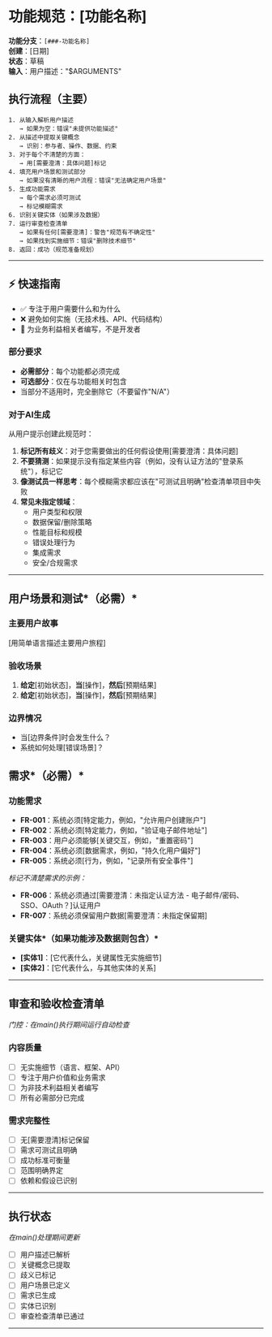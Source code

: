 # 功能规范：[功能名称]

**功能分支**：`[###-功能名称]`  
**创建**：[日期]  
**状态**：草稿  
**输入**：用户描述："$ARGUMENTS"

## 执行流程（主要）

```
1. 从输入解析用户描述
   → 如果为空：错误"未提供功能描述"
2. 从描述中提取关键概念
   → 识别：参与者、操作、数据、约束
3. 对于每个不清楚的方面：
   → 用[需要澄清：具体问题]标记
4. 填充用户场景和测试部分
   → 如果没有清晰的用户流程：错误"无法确定用户场景"
5. 生成功能需求
   → 每个需求必须可测试
   → 标记模糊需求
6. 识别关键实体（如果涉及数据）
7. 运行审查检查清单
   → 如果有任何[需要澄清]：警告"规范有不确定性"
   → 如果找到实施细节：错误"删除技术细节"
8. 返回：成功（规范准备规划）
```

---

## ⚡ 快速指南

- ✅ 专注于用户需要什么和为什么
- ❌ 避免如何实施（无技术栈、API、代码结构）
- 👥 为业务利益相关者编写，不是开发者

### 部分要求

- **必需部分**：每个功能都必须完成
- **可选部分**：仅在与功能相关时包含
- 当部分不适用时，完全删除它（不要留作"N/A"）

### 对于AI生成

从用户提示创建此规范时：
1. **标记所有歧义**：对于您需要做出的任何假设使用[需要澄清：具体问题]
2. **不要猜测**：如果提示没有指定某些内容（例如，没有认证方法的"登录系统"），标记它
3. **像测试员一样思考**：每个模糊需求都应该在"可测试且明确"检查清单项目中失败
4. **常见未指定领域**：
   - 用户类型和权限
   - 数据保留/删除策略  
   - 性能目标和规模
   - 错误处理行为
   - 集成需求
   - 安全/合规需求

---

## 用户场景和测试*（必需）*

### 主要用户故事
[用简单语言描述主要用户旅程]

### 验收场景
1. **给定**[初始状态]，**当**[操作]，**然后**[预期结果]
2. **给定**[初始状态]，**当**[操作]，**然后**[预期结果]

### 边界情况
- 当[边界条件]时会发生什么？
- 系统如何处理[错误场景]？

## 需求*（必需）*

### 功能需求
- **FR-001**：系统必须[特定能力，例如，"允许用户创建账户"]
- **FR-002**：系统必须[特定能力，例如，"验证电子邮件地址"]  
- **FR-003**：用户必须能够[关键交互，例如，"重置密码"]
- **FR-004**：系统必须[数据需求，例如，"持久化用户偏好"]
- **FR-005**：系统必须[行为，例如，"记录所有安全事件"]

*标记不清楚需求的示例：*
- **FR-006**：系统必须通过[需要澄清：未指定认证方法 - 电子邮件/密码、SSO、OAuth？]认证用户
- **FR-007**：系统必须保留用户数据[需要澄清：未指定保留期]

### 关键实体*（如果功能涉及数据则包含）*
- **[实体1]**：[它代表什么，关键属性无实施细节]
- **[实体2]**：[它代表什么，与其他实体的关系]

---

## 审查和验收检查清单

*门控：在main()执行期间运行自动检查*

### 内容质量
- [ ] 无实施细节（语言、框架、API）
- [ ] 专注于用户价值和业务需求
- [ ] 为非技术利益相关者编写
- [ ] 所有必需部分已完成

### 需求完整性
- [ ] 无[需要澄清]标记保留
- [ ] 需求可测试且明确  
- [ ] 成功标准可衡量
- [ ] 范围明确界定
- [ ] 依赖和假设已识别

---

## 执行状态

*在main()处理期间更新*

- [ ] 用户描述已解析
- [ ] 关键概念已提取
- [ ] 歧义已标记
- [ ] 用户场景已定义
- [ ] 需求已生成
- [ ] 实体已识别
- [ ] 审查检查清单已通过

---

